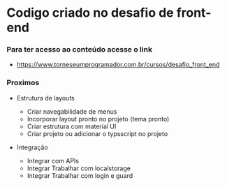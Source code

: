 # Codigo criado no desafio de front-end
### Para ter acesso ao conteúdo acesse o link
- https://www.torneseumprogramador.com.br/cursos/desafio_front_end


### Proximos
- Estrutura de layouts
    - Criar navegabilidade de menus
    - Incorporar layout pronto no projeto (tema pronto)
    - Criar estrutura com material UI
    - Criar projeto ou adicionar o typsscript no projeto

- Integração
    - Integrar com APIs
    - Integrar Trabalhar com localstorage
    - Integrar Trabalhar com login e guard